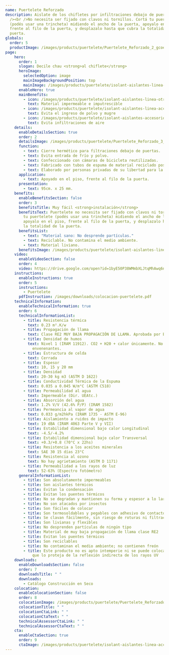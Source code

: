 ```yaml
---
name: Puertelete Reforzado
description: Aislate de los chifletes por infiltraciones debajo de puertas. <br
  /><br />No necesita ser fijado con clavos ni tornillos. Cortá tu puertelete
  (podés usar una trincheta) midiendo el ancho de la puerta, apoyalo en el piso,
  frente al filo de la puerta, y desplazalo hasta que cubra la totalidad de la
  puerta.
globals:
  order: 5
  productImage: /images/products/puertelete/Puertelete_Reforzado_2_gcoeao.jpg
page:
    hero:
      order: 1
      slogan: Decile chau <strong>al chiflete</strong>
      heroImage:
        selectedOption: image
        mainImageBackgroundPosition: top
        mainImage: /images/products/puertelete/isolant-aislantes-linea-accesorios-puertelete-imagen.jpg
      enableHero: true
      mainBenefits:
        - icon: /images/products/puertelete/isolant-aislantes-linea-otros-usos-puertelete-beneficio-1.svg
          text: Material impermeable e imputrescible
        - icon: /images/products/puertelete/isolant-aislantes-linea-accesorios-puertelete-beneficio-2.svg
          text: Evita el ingreso de polvo y mugre
        - icon: /images/products/puertelete/isolant-aislantes-accesorios-puertelete-beneficio-3.svg
          text: Evita infiltraciones de aire
    details:
      enableDetailsSection: true
      order: 2
      detailsImage: /images/products/puertelete/Puertelete_Reforzado_3_jl6rhk.jpg
      function:
        - text: Cierre hermético para filtraciones debajo de puertas.
        - text: Evita entrada de frío y polvo.
        - text: Confeccionado con cámaras de bicicleta reutilizadas.
        - text: Fabricado con tubos de espuma de material reciclado postconsumo.
        - text: Elaborado por personas privadas de su libertad para la inclusión laboral.
      application:
        - text: Apoyado en el piso, frente al filo de la puerta.
      presentation:
        - text: 95cm. x 25 mm.
    benefits:
      enableBenefitsSection: false
      order: 3
      benefitsTitle: Muy fácil <strong>instalación</strong>
      benefitsText: Puertelete no necesita ser fijado con clavos ni tornillos. Cortá
        tu puertelete (podés usar una trincheta) midiendo el ancho de la puerta,
        apoyalo en el piso, frente al filo de la puerta, y desplazalo hasta que cubra
        la totalidad de la puerta.
      benefitsList:
        - text: "Material sano: No desprende partículas."
        - text: Reciclable. No contamina el medio ambiente.
        - text: Material liviano.
      benefitsImage: /images/products/puertelete/isolant-aislantes-linea-otros-usos-puertelete-beneficio-exclusivo.jpg
    video:
      enableVideoSection: false
      order: 4
      video: https://drive.google.com/open?id=1byE50P38WMmbXLJtqMhAwq6nFvAfTE1G&authuser=marketing%40isolant.com.ar&usp=drive_fs
    instructions:
      enableInstructions: true
      order: 5
      instructions:
        - Puertelete
      pdfInstruction: /images/downloads/colocacion-puertelete.pdf
    technicalInformation:
      enableTechnicalInformation: true
      order: 6
      technicalInformationList:
        - title: Resistencia térmica
          text: 0.23 m².K/w
        - title: Propagación de llama
          text: Clase RE2 MUY BAJA PROPAGACIÓN DE LLAMA. Aprobada por Bomberos Argentina.
        - title: Densidad de humos
          text: Nivel 1 (IRAM 11912). CO2 + H20 + calor únicamente. No desprende gases
            envenenantes.
        - title: Estructura de celda
          text: Cerrada
        - title: Espesor
          text: 10, 15 y 20 mm
        - title: Densidad
          text: 20-30 kg m3 (ASTM D 1622)
        - title: Conductividad Térmica de la Espuma
          text: 0.035 a 0.045 W/m°C (ASTM C518)
        - title: Permeabilidad al agua
          text: Impermeable (Dir. UEAtc.)
        - title: Absorción del agua
          text: 1.2% V/V (42.6% P/P) (IRAM 1582)
        - title: Permeancia al vapor de agua
          text: 0.033 g/m2hkPa (IRAM 1735 - ASTM E-96)
        - title: Aislamiento a ruidos de impacto
          text: 19 dBA (IRAM 4063 Parte V y VII)
        - title: Estabilidad dimensional bajo calor Longitudinal
          text: -4.5/-4.2%
        - title: Estabilidad dimensional bajo calor Transversal
          text: +0.3/+0.8 (70°C x 22hs)
        - title: Resistencia a los aceites minerales
          text: SAE 30 15 días 23°C
        - title: Resistencia al ozono
          text: No hay agrietamiento (ASTM D 1171)
        - title: Permeabilidad a los rayos de luz
          text: 52-63% (Espectro fotómetro)
      generalInformationList:
        - title: Son absolutamente impermeables
        - title: Son aislantes térmicos
        - title: Evitan la condensación
        - title: Evitan los puentes térmicos
        - title: No se degradan y mantienen su forma y espesor a lo largo del tiempo
        - title: No son atacados por insectos
        - title: Son fáciles de colocar
        - title: Son termosoldables y pegables con adhesivo de contacto
        - title: Se clavan fácilmente, sin riesgo de roturas ni filtraciones
        - title: Son livianas y flexibles
        - title: No desprenden partículas de ningún tipo
        - title: Material de muy baja propagación de llama clase RE2
        - title: Evitan los puentes térmicos
        - title: Son reciclables
        - title: No contaminan el medio ambiente; no contienen freón
        - title: Este producto no es apto intemperie ni se puede colocar sin un cielorraso
            que lo proteja de la reflexión indirecta de los rayos UV
    downloads:
      enableDownloadsSection: false
      order: 7
      downloadsTitle: " "
      downloads:
        - Catálogo Construcción en Seco
    colocation:
      enableColocationSection: false
      order: 8
      colocationImage: /images/products/puertelete/Puertelete_Reforzado_2_oha4wu.jpg
      colocationTitle: " "
      colocationCtaLink: " "
      colocationCtaText: " "
      technicalAssessorCtaLink: " "
      technicalAssessorCtaText: " "
    cta:
      enableCtaSection: true
      order: 9
      ctaImage: /images/products/puertelete/isolant-aislantes-linea-accesorios-puertelete-imagen-cta.jpg
---
```

